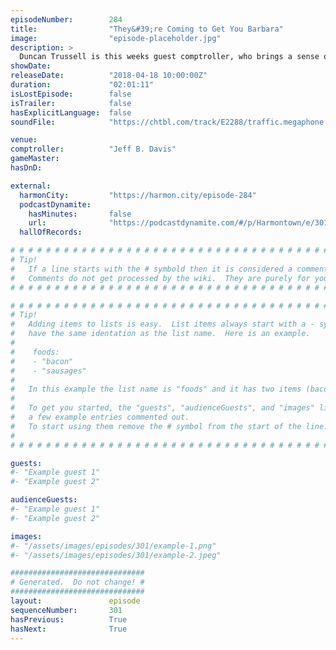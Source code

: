```yaml
---
episodeNumber:        284
title:                "They&#39;re Coming to Get You Barbara"
image:                "episode-placeholder.jpg"
description: >
  Duncan Trussell is this weeks guest comptroller, who brings a sense of spirituality that could only be countered by Rob Schrab's chair noises. Featuring Dan Harmon, Duncan Trussell and Rob Schrab.
showDate:             
releaseDate:          "2018-04-18 10:00:00Z"
duration:             "02:01:11"
isLostEpisode:        false
isTrailer:            false
hasExplicitLanguage:  false
soundFile:            "https://chtbl.com/track/E2288/traffic.megaphone.fm/STA5654595688.mp3?updated=1596664632"

venue:                
comptroller:          "Jeff B. Davis"
gameMaster:           
hasDnD:               

external:
  harmonCity:         "https://harmon.city/episode-284"
  podcastDynamite:
    hasMinutes:       false
    url:              "https://podcastdynamite.com/#/p/Harmontown/e/301/284"
  hallOfRecords:      

# # # # # # # # # # # # # # # # # # # # # # # # # # # # # # # # # # # # # # # # # # # # #
# Tip!
#   If a line starts with the # symbold then it is considered a comment.
#   Comments do not get processed by the wiki.  They are purely for your information.
# # # # # # # # # # # # # # # # # # # # # # # # # # # # # # # # # # # # # # # # # # # # #

# # # # # # # # # # # # # # # # # # # # # # # # # # # # # # # # # # # # # # # # # # # # #
# Tip!
#   Adding items to lists is easy.  List items always start with a - symbol and have
#   have the same identation as the list name.  Here is an example.
#
#    foods:
#    - "bacon"
#    - "sausages"
#
#   In this example the list name is "foods" and it has two items (bacon, and sausages).
#
#   To get you started, the "guests", "audienceGuests", and "images" lists below have
#   a few example entries commented out.
#   To start using them remove the # symbol from the start of the line.
#
# # # # # # # # # # # # # # # # # # # # # # # # # # # # # # # # # # # # # # # # # # # # #

guests:
#- "Example guest 1"
#- "Example guest 2"

audienceGuests:
#- "Example guest 1"
#- "Example guest 2"

images:
#- "/assets/images/episodes/301/example-1.png"
#- "/assets/images/episodes/301/example-2.jpeg"

##############################
# Generated.  Do not change! #
##############################
layout:               episode
sequenceNumber:       301
hasPrevious:          True
hasNext:              True
---
```


<!-- The episode description will be rendered here -->

<!-- Add your content BELOW here -->
<!-- vvvvvvvvvvvvvvvvvvvvvvvvvvv -->




<!-- ^^^^^^^^^^^^^^^^^^^^^^^^^^^ -->
<!-- Add your content ABOVE here -->

<!-- The episode gallery will be rendered here -->
